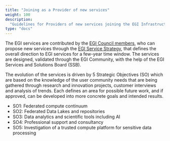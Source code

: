```yaml
---
title: "Joining as a Provider of new services"
weight: 100
description:
  "Guidelines for Providers of new services joining the EGI Infrastructure"
type: "docs"
---
```


<!-- markdownlint-disable no-inline-html -->

The EGI services are contributed by the
[EGI Council members](https://www.egi.eu/egi-federation/#council), who can
propose new services through the
[EGI Service Strategy](https://www.egi.eu/publication/egi-federation-service-strategy-2022-2024/),
that defines the overall direction to EGI services for a few-year time window.
The services are designed, validated through the EGI Community, with the
help of the EGI Services and Solutions Board (SSB).

The evolution of the services is driven by 5 Strategic Objectives (SO) which
are based on the knowledge of the user community needs that are being gathered
through research and innovation projects, customer interviews and analysis of trends.
Each defines an area for possible future work, and if approved, can be developed
into more concrete goals and intended results.

<!-- markdownlint-enable no-inline-html -->

- SO1: Federated compute continuum
- SO2: Federated Data Lakes and repositories
- SO3: Data analytics and scientific tools including AI
- SO4: Professional support and consultancy
- SO5: Investigation of a trusted compute platform for sensitive data
  processing
